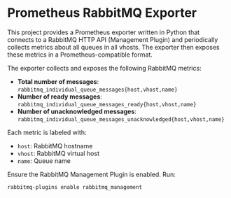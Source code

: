 # Prometheus RabbitMQ Exporter

This project provides a Prometheus exporter written in Python that connects to a RabbitMQ HTTP API (Management Plugin) and periodically collects metrics about all queues in all vhosts. The exporter then exposes these metrics in a Prometheus-compatible format.

The exporter collects and exposes the following RabbitMQ metrics:
- **Total number of messages**: `rabbitmq_individual_queue_messages{host,vhost,name}`
- **Number of ready messages**: `rabbitmq_individual_queue_messages_ready{host,vhost,name}`
- **Number of unacknowledged messages**: `rabbitmq_individual_queue_messages_unacknowledged{host,vhost,name}`

Each metric is labeled with:
- `host`: RabbitMQ hostname
- `vhost`: RabbitMQ virtual host
- `name`: Queue name

Ensure the RabbitMQ Management Plugin is enabled. Run:
```bash
rabbitmq-plugins enable rabbitmq_management
